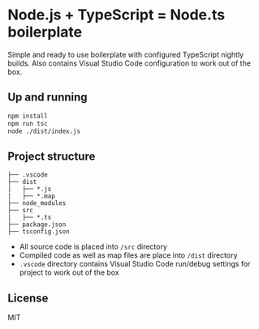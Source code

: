 # Node.js + TypeScript = Node.ts boilerplate
Simple and ready to use boilerplate with configured TypeScript nightly builds. Also contains Visual Studio Code configuration to work out of the box.

## Up and running
```bash
npm install
npm run tsc
node ./dist/index.js
```

## Project structure
```tree
├── .vscode
├── dist
|   ├── *.js
|   ├── *.map
├── node_modules
├── src
|   ├── *.ts
├── package.json
├── tsconfig.json
```
- All source code is placed into `/src` directory
- Compiled code as well as map files are place into `/dist` directory
- `.vscode` directory contains Visual Studio Code run/debug settings for project to work out of the box

## License
MIT